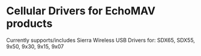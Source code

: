 # Cellular Drivers for EchoMAV products

Currently supports/includes Sierra Wireless USB Drivers for: SDX65, SDX55, 9x50, 9x30, 9x15, 9x07
